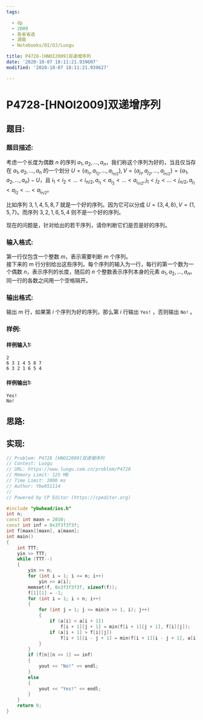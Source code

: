 ```yaml
---
tags: 

  - dp
  - 2009
  - 各省省选
  - 湖南
  - Notebooks/OI/OJ/Luogu

title: P4728-[HNOI2009]双递增序列
date: '2020-10-07 18:11:21.939607'
modified: '2020-10-07 18:11:21.939627'

---
```


# P4728-[HNOI2009]双递增序列

## 题目:

### 题目描述:
考虑一个长度为偶数 $n$ 的序列 $a_1, a_2, \dots, a_n$，我们称这个序列为好的，当且仅当存在 $a_1, a_2, \dots, a_n$ 的一个划分 $U=\{ a_{i_1}, a_{i_2}, \dots, a_{i_{n/2}} \}, V=\{ a_{j_1}, a_{j_2}, \dots, a_{j_{n/2}} \}=\{ a_1, a_2, \dots, a_n \}-U$，且 $i_1<i_2< \dots <i_{n/2}, a_{i_1}<a_{i_2}< \dots <a_{i_{n/2}}, j_1<j_2< \dots <j_{n/2}, a_{j_1}<a_{j_2}< \dots <a_{j_{n/2}}$。

比如序列 $3, 1, 4, 5, 8, 7$ 就是一个好的序列。因为它可以分成 $U=\{3, 4, 8\}, V=\{1, 5, 7\}$。而序列 $3, 2, 1, 6, 5, 4$ 则不是一个好的序列。

现在的问题是，针对给出的若干序列，请你判断它们是否是好的序列。

### 输入格式:

第一行仅包含一个整数 $m$，表示需要判断 $m$ 个序列。  
接下来的 $m$ 行分别给出这些序列。每个序列的输入为一行，每行的第一个数为一个偶数 $n$，表示序列的长度，随后的 $n$ 个整数表示序列本身的元素 $a_1, a_2, \dots, a_n$。同一行的各数之间用一个空格隔开。

### 输出格式:

输出 $m$ 行，如果第 $i$ 个序列为好的序列，那么第 $i$ 行输出 `Yes!` ，否则输出 `No!` 。

### 样例:

#### 样例输入1:

``` 
2
6 3 1 4 5 8 7
6 3 2 1 6 5 4
```

#### 样例输出1:

``` 
Yes!
No!
```

## 思路:

## 实现:

``` cpp
// Problem: P4728 [HNOI2009]双递增序列
// Contest: Luogu
// URL: https://www.luogu.com.cn/problem/P4728
// Memory Limit: 125 MB
// Time Limit: 2000 ms
// Author: Ybw051114
//
// Powered by CP Editor (https://cpeditor.org)

#include "ybwhead/ios.h"
int n;
const int maxn = 2010;
const int inf = 0x3f3f3f3f;
int f[maxn][maxn], a[maxn];
int main()
{
    int TTT;
    yin >> TTT;
    while (TTT--)
    {
        yin >> n;
        for (int i = 1; i <= n; i++)
            yin >> a[i];
        memset(f, 0x3f3f3f3f, sizeof(f));
        f[1][1] = -1;
        for (int i = 1; i < n; i++)
        {
            for (int j = 1; j <= min(n >> 1, i); j++)
            {
                if (a[i] < a[i + 1])
                    f[i + 1][j + 1] = min(f[i + 1][j + 1], f[i][j]);
                if (a[i + 1] > f[i][j])
                    f[i + 1][i - j + 1] = min(f[i + 1][i - j + 1], a[i]);
            }
        }
        if (f[n][n >> 1] == inf)
        {
            yout << "No!" << endl;
        }
        else
        {
            yout << "Yes!" << endl;
        }
    }
    return 0;
}
```
